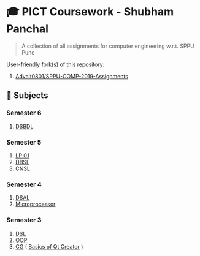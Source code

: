 # 🎓 PICT Coursework - Shubham Panchal
> A collection of all assignments for computer engineering w.r.t. SPPU Pune

User-friendly fork(s) of this repository:

1. [Advait0801/SPPU-COMP-2019-Assignments](https://github.com/Advait0801/SPPU-COMP-2019-Assignments)

## 📑 Subjects

### Semester 6

1. [DSBDL](https://github.com/shubham0204/PICT_Coursework/tree/dsbdl)

### Semester 5
1. [LP 01](https://github.com/shubham0204/PICT_Coursework/tree/lp-1)
2. [DBSL](https://github.com/shubham0204/PICT_Coursework/tree/dbmsl)
3. [CNSL](https://github.com/shubham0204/PICT_Coursework/tree/cnsl)

### Semester 4
1. [DSAL](https://github.com/shubham0204/PICT_Coursework/tree/dsal)
2. [Microprocessor](https://github.com/shubham0204/PICT_Coursework/tree/mpl)

### Semester 3
1. [DSL](https://github.com/shubham0204/PICT_Coursework/tree/dsl)
2. [OOP](https://github.com/shubham0204/PICT_Coursework/tree/oop)
3. [CG](https://github.com/shubham0204/PICT_Coursework/tree/cg) ( [Basics of Qt Creator](https://youtube.com/playlist?list=PL-JEJutSHXDT2He7zBVSbgJN1Qievcseg&feature=shared) )


